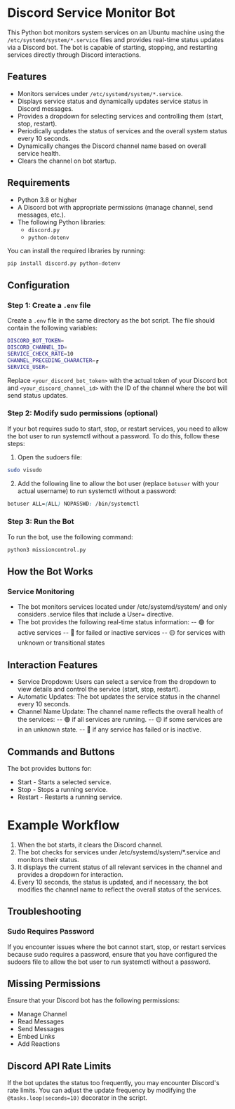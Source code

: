 # Discord Service Monitor Bot

This Python bot monitors system services on an Ubuntu machine using the `/etc/systemd/system/*.service` files and provides real-time status updates via a Discord bot. The bot is capable of starting, stopping, and restarting services directly through Discord interactions.

## Features

- Monitors services under `/etc/systemd/system/*.service`.
- Displays service status and dynamically updates service status in Discord messages.
- Provides a dropdown for selecting services and controlling them (start, stop, restart).
- Periodically updates the status of services and the overall system status every 10 seconds.
- Dynamically changes the Discord channel name based on overall service health.
- Clears the channel on bot startup.

## Requirements

- Python 3.8 or higher
- A Discord bot with appropriate permissions (manage channel, send messages, etc.).
- The following Python libraries:
  - `discord.py`
  - `python-dotenv`

You can install the required libraries by running:

```bash
pip install discord.py python-dotenv
```
## Configuration
### Step 1: Create a `.env` file
Create a `.env` file in the same directory as the bot script. The file should contain the following variables:
```bash
DISCORD_BOT_TOKEN=
DISCORD_CHANNEL_ID=
SERVICE_CHECK_RATE=10
CHANNEL_PRECEDING_CHARACTER=┏
SERVICE_USER=
```
Replace `<your_discord_bot_token>` with the actual token of your Discord bot and `<your_discord_channel_id>` with the ID of the channel where the bot will send status updates.

### Step 2: Modify sudo permissions (optional)
If your bot requires sudo to start, stop, or restart services, you need to allow the bot user to run systemctl without a password. To do this, follow these steps:

1. Open the sudoers file:
```bash
sudo visudo
```
2. Add the following line to allow the bot user (replace `botuser` with your actual username) to run systemctl without a password:
```css
botuser ALL=(ALL) NOPASSWD: /bin/systemctl
```
### Step 3: Run the Bot
To run the bot, use the following command:
```bash
python3 missioncontrol.py
```
## How the Bot Works
### Service Monitoring
- The bot monitors services located under /etc/systemd/system/ and only considers .service files that include a User= directive.
- The bot provides the following real-time status information:
-- 🟢 for active services
-- 🔴 for failed or inactive services
-- 🟡 for services with unknown or transitional states
## Interaction Features
- Service Dropdown: Users can select a service from the dropdown to view details and control the service (start, stop, restart).
- Automatic Updates: The bot updates the service status in the channel every 10 seconds.
- Channel Name Update: The channel name reflects the overall health of the services:
-- 🟢 if all services are running.
-- 🟡 if some services are in an unknown state.
-- 🔴 if any service has failed or is inactive.
## Commands and Buttons
The bot provides buttons for:
- Start - Starts a selected service.
- Stop - Stops a running service.
- Restart - Restarts a running service.
# Example Workflow
1. When the bot starts, it clears the Discord channel.
2. The bot checks for services under /etc/systemd/system/*.service and monitors their status.
3. It displays the current status of all relevant services in the channel and provides a dropdown for interaction.
4. Every 10 seconds, the status is updated, and if necessary, the bot modifies the channel name to reflect the overall status of the services.
## Troubleshooting
### Sudo Requires Password
If you encounter issues where the bot cannot start, stop, or restart services because sudo requires a password, ensure that you have configured the sudoers file to allow the bot user to run systemctl without a password.
## Missing Permissions
Ensure that your Discord bot has the following permissions:
- Manage Channel
- Read Messages
- Send Messages
- Embed Links
- Add Reactions
## Discord API Rate Limits
If the bot updates the status too frequently, you may encounter Discord's rate limits. You can adjust the update frequency by modifying the `@tasks.loop(seconds=10)` decorator in the script.
